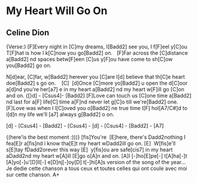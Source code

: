 # My Heart Will Go On
## Celine Dion


{Verse:}
[F]Every night in [C]my dreams,
I[Badd2]  see you, I f[F]eel y[C]ou
T[F]hat is how I k[C]now you go[Badd2]  on.  
[F]Far across the [C]distance
a[Badd2] nd spaces betw[F]een [C]us
y[F]ou have come to sh[C]ow you[Badd2]  go on.

N[d]ear, [C]far, w[Badd2] herever you [C]are
I[d] believe that th[C]e heart doe[Badd2] s go on.    [C] 
[d]Once [C]more yo[Badd2] u open the d[C]oor
a[d]nd you're her[a7] e in my heart
a[Badd2] nd my heart w[F]ill go [C]on and on.
{[}d]  - [Csus4]- [Badd2] 
[F]Love can touch us [C]one time
a[Badd2] nd last for a[F] life[C] time
a[F]nd never let g[C]o till we're[Badd2]  one. 
[F]Love was when I l[C]oved you
o[Badd2] ne true time I[F] hol[A7/C#]d to 
i[d]n my life we'll [a7] always g[Badd2] o on. 

[d]  - [Csus4] - [Badd2]  - [Csus4] - [d]  - [Csus4] - [Badd2]  - [A7]

{(here'is the best moment :)))}
[fis]You're  [E]here, there's Dadd2nothing I fea[E]r
a[fis]nd i know tha[E]t my heart wDadd2ill go on. [E] 
W[fis]e'll s[E]tay fDadd2orever this way [E] 
y[fis]ou are safe[cis7] in my heart
aDadd2nd my heart w[A]ill [E]go o[A]n and on.
[A]I [-]ho[E]pe[-] t[A]ha[-]t [A]yo[-]u'[D]ll[-] e[D]nj[-]oy[D] t[-]hi[A]s version of the song of the year...
Je dedie cette chanson a tous ceux et toutes celles qui ont coule avec
moi sur cette chanson.
A+




